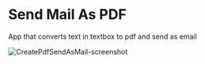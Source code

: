 # Send Mail As PDF
App that converts text in textbox to pdf and send as email


![CreatePdfSendAsMail-screenshot](https://user-images.githubusercontent.com/73319756/159587791-badc781b-8504-4b47-a2a3-4dba303a99ee.png)
